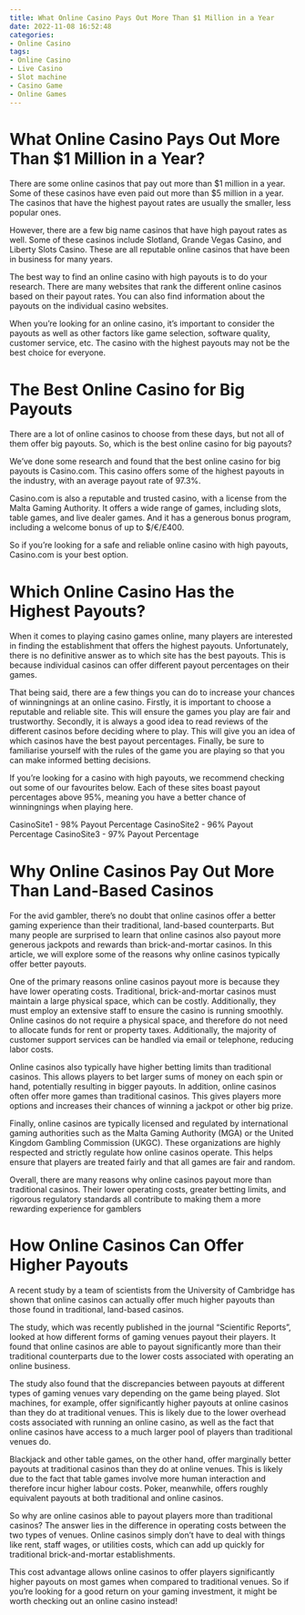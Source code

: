 ```yaml
---
title: What Online Casino Pays Out More Than $1 Million in a Year
date: 2022-11-08 16:52:48
categories:
- Online Casino
tags:
- Online Casino
- Live Casino
- Slot machine
- Casino Game
- Online Games
---
```



#  What Online Casino Pays Out More Than $1 Million in a Year?

There are some online casinos that pay out more than $1 million in a year. Some of these casinos have even paid out more than $5 million in a year. The casinos that have the highest payout rates are usually the smaller, less popular ones.

However, there are a few big name casinos that have high payout rates as well. Some of these casinos include Slotland, Grande Vegas Casino, and Liberty Slots Casino. These are all reputable online casinos that have been in business for many years.

The best way to find an online casino with high payouts is to do your research. There are many websites that rank the different online casinos based on their payout rates. You can also find information about the payouts on the individual casino websites.

When you’re looking for an online casino, it’s important to consider the payouts as well as other factors like game selection, software quality, customer service, etc. The casino with the highest payouts may not be the best choice for everyone.

#  The Best Online Casino for Big Payouts

There are a lot of online casinos to choose from these days, but not all of them offer big payouts. So, which is the best online casino for big payouts?

We’ve done some research and found that the best online casino for big payouts is Casino.com. This casino offers some of the highest payouts in the industry, with an average payout rate of 97.3%.

Casino.com is also a reputable and trusted casino, with a license from the Malta Gaming Authority. It offers a wide range of games, including slots, table games, and live dealer games. And it has a generous bonus program, including a welcome bonus of up to $/€/£400.

So if you’re looking for a safe and reliable online casino with high payouts, Casino.com is your best option.

#  Which Online Casino Has the Highest Payouts?

When it comes to playing casino games online, many players are interested in finding the establishment that offers the highest payouts. Unfortunately, there is no definitive answer as to which site has the best payouts. This is because individual casinos can offer different payout percentages on their games.

That being said, there are a few things you can do to increase your chances of winningnings at an online casino. Firstly, it is important to choose a reputable and reliable site. This will ensure the games you play are fair and trustworthy. Secondly, it is always a good idea to read reviews of the different casinos before deciding where to play. This will give you an idea of which casinos have the best payout percentages. Finally, be sure to familiarise yourself with the rules of the game you are playing so that you can make informed betting decisions.

If you’re looking for a casino with high payouts, we recommend checking out some of our favourites below. Each of these sites boast payout percentages above 95%, meaning you have a better chance of winningnings when playing here.

CasinoSite1 - 98% Payout Percentage
CasinoSite2 - 96% Payout Percentage
CasinoSite3 - 97% Payout Percentage

#  Why Online Casinos Pay Out More Than Land-Based Casinos

For the avid gambler, there’s no doubt that online casinos offer a better gaming experience than their traditional, land-based counterparts. But many people are surprised to learn that online casinos also payout more generous jackpots and rewards than brick-and-mortar casinos. In this article, we will explore some of the reasons why online casinos typically offer better payouts.

One of the primary reasons online casinos payout more is because they have lower operating costs. Traditional, brick-and-mortar casinos must maintain a large physical space, which can be costly. Additionally, they must employ an extensive staff to ensure the casino is running smoothly. Online casinos do not require a physical space, and therefore do not need to allocate funds for rent or property taxes. Additionally, the majority of customer support services can be handled via email or telephone, reducing labor costs.

Online casinos also typically have higher betting limits than traditional casinos. This allows players to bet larger sums of money on each spin or hand, potentially resulting in bigger payouts. In addition, online casinos often offer more games than traditional casinos. This gives players more options and increases their chances of winning a jackpot or other big prize.

Finally, online casinos are typically licensed and regulated by international gaming authorities such as the Malta Gaming Authority (MGA) or the United Kingdom Gambling Commission (UKGC). These organizations are highly respected and strictly regulate how online casinos operate. This helps ensure that players are treated fairly and that all games are fair and random.

Overall, there are many reasons why online casinos payout more than traditional casinos. Their lower operating costs, greater betting limits, and rigorous regulatory standards all contribute to making them a more rewarding experience for gamblers

#  How Online Casinos Can Offer Higher Payouts

A recent study by a team of scientists from the University of Cambridge has shown that online casinos can actually offer much higher payouts than those found in traditional, land-based casinos.

The study, which was recently published in the journal “Scientific Reports”, looked at how different forms of gaming venues payout their players. It found that online casinos are able to payout significantly more than their traditional counterparts due to the lower costs associated with operating an online business.

The study also found that the discrepancies between payouts at different types of gaming venues vary depending on the game being played. Slot machines, for example, offer significantly higher payouts at online casinos than they do at traditional venues. This is likely due to the lower overhead costs associated with running an online casino, as well as the fact that online casinos have access to a much larger pool of players than traditional venues do.

Blackjack and other table games, on the other hand, offer marginally better payouts at traditional casinos than they do at online venues. This is likely due to the fact that table games involve more human interaction and therefore incur higher labour costs. Poker, meanwhile, offers roughly equivalent payouts at both traditional and online casinos.

So why are online casinos able to payout players more than traditional casinos? The answer lies in the difference in operating costs between the two types of venues. Online casinos simply don’t have to deal with things like rent, staff wages, or utilities costs, which can add up quickly for traditional brick-and-mortar establishments.

This cost advantage allows online casinos to offer players significantly higher payouts on most games when compared to traditional venues. So if you’re looking for a good return on your gaming investment, it might be worth checking out an online casino instead!